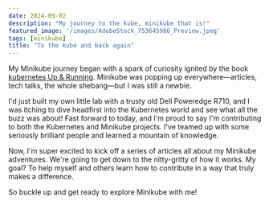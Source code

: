 ```yaml
---
date: 2024-09-02
description: "My journey to the kube, minikube that is!"
featured_image: '/images/AdobeStock_753645986_Preview.jpeg'
tags: [minikube]
title: "To the kube and back again"
---
```



My Minikube journey began with a spark of curiosity ignited by the book [kubernetes Up & Running](https://www.kobo.com/us/en/ebook/kubernetes-up-and-running-2). Minikube was popping up everywhere—articles, tech talks, the whole shebang—but I was still a newbie.

I'd just built my own little lab with a trusty old Dell Poweredge R710, and I was itching to dive headfirst into the Kubernetes world and see what all the buzz was about! Fast forward to today, and I'm proud to say I'm contributing to both the Kubernetes and Minikube projects. I've teamed up with some seriously brilliant people and learned a mountain of knowledge.

Now, I'm super excited to kick off a series of articles all about my Minikube adventures. We're going to get down to the nitty-gritty of how it works. My goal? To help myself and others learn how to contribute in a way that truly makes a difference.

So buckle up and get ready to explore Minikube with me!
